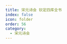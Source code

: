 ```yaml
---
title: 宋元诗会 钦定四库全书
index: false
icon: folder
order: 56
category:
  - 宋元诗会
---
```


<AutoCatalog  />
